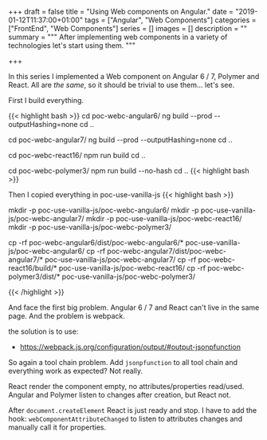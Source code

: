 +++
draft = false
title = "Using Web components on Angular."
date = "2019-01-12T11:37:00+01:00"
tags = ["Angular", "Web Components"]
categories = ["FrontEnd", "Web Components"]
series = []
images = []
description = ""
summary = """
After implementing web components in a variety of technologies let's start
using them.
"""

+++

In this series I implemented a Web component on Angular 6 / 7, Polymer and
React. All are *the same*, so it should be trivial to use them... let's see.

First I build everything.

{{< highlight bash >}}
cd poc-webc-angular6/
ng build --prod --outputHashing=none
cd ..

cd poc-webc-angular7/
ng build --prod --outputHashing=none
cd ..

cd poc-webc-react16/
npm run build
cd ..

cd poc-webc-polymer3/
npm run build --no-hash
cd ..
{{< highlight bash >}}

Then I copied everything in poc-use-vanilla-js
{{< highlight bash >}}

mkdir -p poc-use-vanilla-js/poc-webc-angular6/
mkdir -p poc-use-vanilla-js/poc-webc-angular7/
mkdir -p poc-use-vanilla-js/poc-webc-react16/
mkdir -p poc-use-vanilla-js/poc-webc-polymer3/

cp -rf poc-webc-angular6/dist/poc-webc-angular6/* poc-use-vanilla-js/poc-webc-angular6/
cp -rf poc-webc-angular7/dist/poc-webc-angular7/* poc-use-vanilla-js/poc-webc-angular7/
cp -rf poc-webc-react16/build/* poc-use-vanilla-js/poc-webc-react16/
cp -rf poc-webc-polymer3/dist/* poc-use-vanilla-js/poc-webc-polymer3/

{{< /highlight >}}


And face the first big problem. Angular 6 / 7 and React can't live in the
same page. And the problem is webpack.

the solution is to use:

* https://webpack.js.org/configuration/output/#output-jsonpfunction

So again a tool chain problem. Add `jsonpfunction` to all tool chain and
everything work as expected? Not really.

React render the component empty, no attributes/properties read/used.
Angular and Polymer listen to changes after creation, but React not.

After `document.createElement` React is just ready and stop. I have to add
the hook: `webComponentAttributeChanged` to listen to attributes changes and
manually call it for properties.
